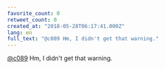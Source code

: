 ```yaml
---
favorite_count: 0
retweet_count: 0
created_at: "2018-05-28T06:17:41.000Z"
lang: en
full_text: "@c089 Hm, I didn't get that warning."
---
```


[@c089](https://twitter.com/c089) Hm, I didn't get that warning.
